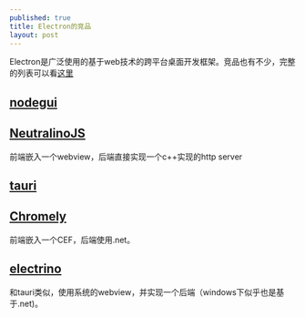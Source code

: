 ```yaml
---
published: true
title: Electron的竞品
layout: post
---
```


Electron是广泛使用的基于web技术的跨平台桌面开发框架。竞品也有不少，完整的列表可以看[这里](https://github.com/styfle/awesome-desktop-js)

## [nodegui](https://github.com/nodegui/nodegui)

## [NeutralinoJS](https://github.com/neutralinojs/neutralinojs)
前端嵌入一个webview，后端直接实现一个c++实现的http server

## [tauri](https://github.com/tauri-apps/tauri)

## [Chromely](https://github.com/chromelyapps/Chromely)
前端嵌入一个CEF，后端使用.net。

## [electrino](https://github.com/pojala/electrino)
和tauri类似，使用系统的webview，并实现一个后端（windows下似乎也是基于.net)。